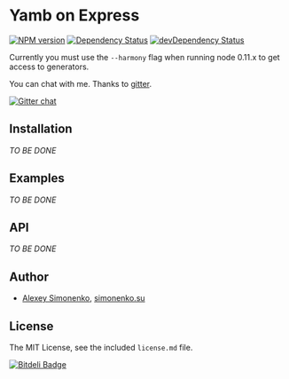 # Yamb on Express

[![NPM version](https://badge.fury.io/js/yamb-express.svg)](http://badge.fury.io/js/yamb-express) [![Dependency Status](https://david-dm.org/yamb/yamb-express.svg?theme=shields.io)](https://david-dm.org/yamb/yamb-express) [![devDependency Status](https://david-dm.org/yamb/yamb-express/dev-status.svg?theme=shields.io)](https://david-dm.org/yamb/yamb-express#info=devDependencies)

Currently you must use the `--harmony` flag when running node 0.11.x to get access to generators.

You can chat with me. Thanks to [gitter](https://gitter.im/yamb).

[![Gitter chat](https://badges.gitter.im/yamb.png)](https://gitter.im/yamb)

## Installation

_TO BE DONE_

## Examples

_TO BE DONE_

## API

_TO BE DONE_

## Author

* [Alexey Simonenko](mailto:alexey@simonenko.su), [simonenko.su](http://simonenko.su)

## License

The MIT License, see the included `license.md` file.

[![Bitdeli Badge](https://d2weczhvl823v0.cloudfront.net/yamb/yamb-express/trend.png)](https://bitdeli.com/free "Bitdeli Badge")